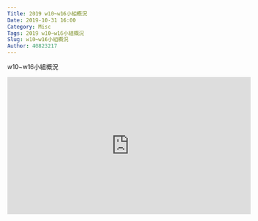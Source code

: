 ```yaml
---
Title: 2019 w10~w16小組概況
Date: 2019-10-31 16:00
Category: Misc
Tags: 2019 w10~w16小組概況
Slug: w10~w16小組概況
Author: 40823217
---
```


 w10~w16小組概況
 <iframe width="560" height="315" src="https://www.youtube.com/embed/i5eDz-BZB7A" frameborder="0" allow="accelerometer; autoplay; encrypted-media; gyroscope; picture-in-picture" allowfullscreen></iframe>